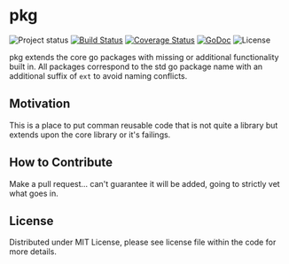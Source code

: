 # pkg
![Project status](https://img.shields.io/badge/version-2.1.0-green.svg)
[![Build Status](https://travis-ci.org/go-playground/pkg.svg?branch=master)](https://travis-ci.org/go-playground/pkg)
[![Coverage Status](https://coveralls.io/repos/github/go-playground/pkg/badge.svg?branch=master)](https://coveralls.io/github/go-playground/pkg?branch=master)
[![GoDoc](https://godoc.org/github.com/go-playground/pkg?status.svg)](https://godoc.org/github.com/go-playground/pkg)
![License](https://img.shields.io/dub/l/vibe-d.svg)

pkg extends the core go packages with missing or additional functionality built in. All packages correspond to the std go package name with an additional suffix of `ext` to avoid naming conflicts.

Motivation
----------
This is a place to put comman reusable code that is not quite a library but extends upon the core library or it's failings.

How to Contribute
------

Make a pull request... can't guarantee it will be added, going to strictly vet what goes in.

License
------
Distributed under MIT License, please see license file within the code for more details.